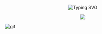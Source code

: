 <p align="center">
  <img src="https://readme-typing-svg.demolab.com?font=Fira+Code&weight=600&pause=1000&color=7B00FF&center=true&vCenter=true&width=380&lines=Script+Kiddie" alt="Typing SVG">
</p>

<p align="center">
  <a href="https://github.com/biskit069?tab=repositories"><img src="https://img.shields.io/badge/-Explore%20my%20Repos-24292e?style=for-the-badge&logo=Github"></a>
</p>

![gif](https://duckduckgo.com/?q=black+panta+gif&atb=v436-1&iar=images&iax=images&ia=images&iai=https%3A%2F%2Fwww.teahub.io%2Fphotos%2Ffull%2F288-2886370_illustration.gif)
